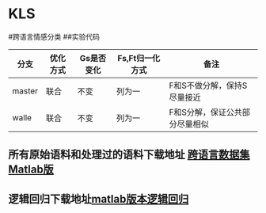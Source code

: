 # KLS

#跨语言情感分类
##实验代码

| 分支 | 优化方式 | Gs是否变化 | Fs,Ft归一化方式 |备注 |
| ---- | ---- | ---- | ---- | ---- |
| master | 联合 | 不变 | 列为一 |F和S不做分解，保持S尽量接近|
| walle | 联合 | 不变 | 列为一 |F和S分解，保证公共部分尽量相似|


## 所有原始语料和处理过的语料下载地址 <a href='http://pan.baidu.com/s/1bpbo7hH'  target="_blank"> 跨语言数据集Matlab版</a> 
## 逻辑回归下载地址<a href='http://research.microsoft.com/en-us/um/people/minka/papers/logreg/'>matlab版本逻辑回归</a>
